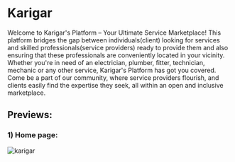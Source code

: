 # Karigar
Welcome to Karigar's Platform – Your Ultimate Service Marketplace! This platform bridges the gap between individuals(client) looking for services and skilled professionals(service providers) ready to provide them and also ensuring that these professionals are conveniently located in your vicinity. Whether you're in need of an electrician, plumber, fitter, technician, mechanic or any other service, Karigar's Platform has got you covered. Come be a part of our community, where service providers flourish, and clients easily find the expertise they seek, all within an open and inclusive marketplace.


## Previews:

### 1) Home page: 
![karigar](https://github.com/Raj-Dusane/Karigar/assets/58694150/bffa9f16-bc9e-4c03-851e-69f7751c3e98)

